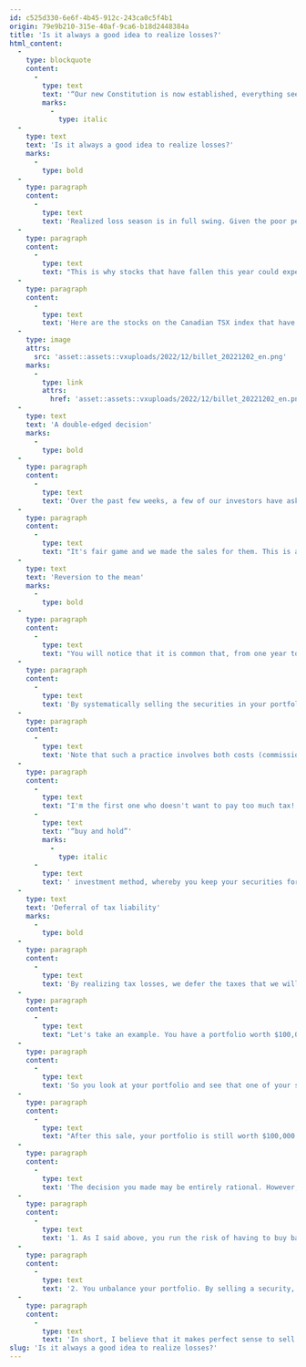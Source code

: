 ```yaml
---
id: c525d330-6e6f-4b45-912c-243ca0c5f4b1
origin: 79e9b210-315e-40af-9ca6-b18d2448384a
title: 'Is it always a good idea to realize losses?'
html_content:
  -
    type: blockquote
    content:
      -
        type: text
        text: '“Our new Constitution is now established, everything seems to promise it will be durable; but, in this world, nothing is certain except death and taxes”- Benjamin Franklin'
        marks:
          -
            type: italic
  -
    type: text
    text: 'Is it always a good idea to realize losses?'
    marks:
      -
        type: bold
  -
    type: paragraph
    content:
      -
        type: text
        text: 'Realized loss season is in full swing. Given the poor performance of equity markets in 2022, I believe the allure of tax losses is particularly strong this year. Who wants to pay tax on gains made during the year when their portfolio has lost value?'
  -
    type: paragraph
    content:
      -
        type: text
        text: "This is why stocks that have fallen this year could experience additional downward pressure by the end of the year. On the other hand, such stocks are legion. I calculated that no fewer than 59 stocks on the TSX index have fallen by at least 20% since the start of 2022 (as of November 30). That's just over a fifth of the companies making up the S&P/TSX index."
  -
    type: paragraph
    content:
      -
        type: text
        text: 'Here are the stocks on the Canadian TSX index that have lost at least 40% of their value in 2022:'
  -
    type: image
    attrs:
      src: 'asset::assets::vxuploads/2022/12/billet_20221202_en.png'
    marks:
      -
        type: link
        attrs:
          href: 'asset::assets::vxuploads/2022/12/billet_20221202_en.png'
  -
    type: text
    text: 'A double-edged decision'
    marks:
      -
        type: bold
  -
    type: paragraph
    content:
      -
        type: text
        text: 'Over the past few weeks, a few of our investors have asked us to sell some securities from their portfolio before the end of the year in order to realize losses and reduce, or eliminate, the tax bill they will have to pay in 2023. Obviously, the sales relate to the securities that lost the most value in 2022 within our portfolios under management.'
  -
    type: paragraph
    content:
      -
        type: text
        text: "It's fair game and we made the sales for them. This is also a significant advantage of our “live” management whereby our investors own their securities directly. Such a management style gives us great tax flexibility compared to management that would use baskets or funds."
  -
    type: text
    text: 'Reversion to the mean'
    marks:
      -
        type: bold
  -
    type: paragraph
    content:
      -
        type: text
        text: "You will notice that it is common that, from one year to the next, the stocks or funds that have done the worst one year will be those that will do the best the following year. The opposite is also true: yesterday's winners will often be tomorrow's losers. This is the phenomenon of reversion to the mean, and it is ubiquitous in the stock market."
  -
    type: paragraph
    content:
      -
        type: text
        text: 'By systematically selling the securities in your portfolio that have underperformed for a year, to realize tax losses or for other reasons, there is a good chance that you will eliminate the securities that would provide your returns for the next year. This is why when we sell a security to take a loss, our intention is to buy it back as soon as the 30 days prescribed by Canadian tax law have elapsed.'
  -
    type: paragraph
    content:
      -
        type: text
        text: 'Note that such a practice involves both costs (commissions incurred on sale and on the repurchase) and risks – you take the risk of buying back the security at a higher price; on the other hand, the opposite may just as well occur.'
  -
    type: paragraph
    content:
      -
        type: text
        text: "I'm the first one who doesn't want to pay too much tax! I also believe that the long-term "
      -
        type: text
        text: '“buy and hold”'
        marks:
          -
            type: italic
      -
        type: text
        text: ' investment method, whereby you keep your securities for a very long time, is very effective from a tax point of view. In our portfolios under management, the average annual turnover rate has been close to 15% in recent years. This means that, on average, we hold our securities for a period of almost seven years.'
  -
    type: text
    text: 'Deferral of tax liability'
    marks:
      -
        type: bold
  -
    type: paragraph
    content:
      -
        type: text
        text: 'By realizing tax losses, we defer the taxes that we will inevitably have to pay. Thus, taking tax losses does not settle the tax liability of a portfolio; it only pushes it farther in time.'
  -
    type: paragraph
    content:
      -
        type: text
        text: "Let's take an example. You have a portfolio worth $100,000 in your personal cash account (taxable). Its current book value is $50,000, which means you have an unrealized gain of $50,000. However, during the year 2022, you made a gain of $10,000 by selling a security that you had owned for a long time."
  -
    type: paragraph
    content:
      -
        type: text
        text: 'So you look at your portfolio and see that one of your stocks shows a loss of $10,000. You like the stock and believe it offers strong and attractive return potential over the next few years. For tax reasons, you choose to sell it and buy it back in 30 days. The result is that you have eliminated your earnings for the year 2022 and therefore will not have to pay tax next year.'
  -
    type: paragraph
    content:
      -
        type: text
        text: "After this sale, your portfolio is still worth $100,000. However, after selling the stock at a loss, its book value is now $40,000 instead of $50,000. Your portfolio's unrealized gain, its tax liability, has increased from $50,000 to $60,000."
  -
    type: paragraph
    content:
      -
        type: text
        text: 'The decision you made may be entirely rational. However, there are two important factors to consider before taking it:'
  -
    type: paragraph
    content:
      -
        type: text
        text: '1. As I said above, you run the risk of having to buy back the security at a price higher than the price at which you sold it.'
  -
    type: paragraph
    content:
      -
        type: text
        text: '2. You unbalance your portfolio. By selling a security, you end up with cash in your portfolio for at least 30 days. In the event of a rapid rebound in the markets during this period (on November 10 alone, the US index jumped 5.5%), the performance of your portfolio will likely be affected. If instead of selling just one of your portfolio securities to eliminate the gain made, you were to sell several of them, you will temporarily find yourself with an even more unbalanced portfolio and an even higher level of cash.'
  -
    type: paragraph
    content:
      -
        type: text
        text: 'In short, I believe that it makes perfect sense to sell at a loss securities in which you have lost confidence. Selling securities at a loss for tax purposes may make sense in some situations, but it should not be done systematically and without regard to the inherent risks.'
slug: 'Is it always a good idea to realize losses?'
---
```

